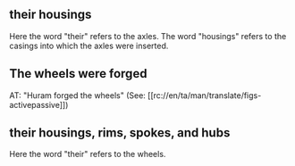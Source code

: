 ## their housings ##

Here the word "their" refers to the axles. The word "housings" refers to the casings into which the axles were inserted.

## The wheels were forged ##

AT: "Huram forged the wheels" (See: [[rc://en/ta/man/translate/figs-activepassive]])

## their housings, rims, spokes, and hubs ##

Here the word "their" refers to the wheels.